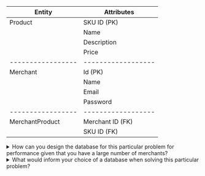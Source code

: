 | Entity          | Attributes         |
|-----------------|--------------------|
| Product         | SKU ID (PK)        |
|                 | Name               |
|                 | Description        |
|                 | Price              |
|-----------------| ------------------ |
| Merchant        | Id (PK)            |
|                 | Name               |
|                 | Email              |
|                 | Password           |
|-----------------| ------------------ |
| MerchantProduct | Merchant ID (FK)   |
|                 | SKU ID (FK)        |


<details>
<summary>How can you design the database for this particular problem for performance given that you have a large number of merchants?</summary>

- Indexing
  - Indexing is a way to optimize the performance of a database by minimizing the number of disk accesses required when a query is processed. It is a data structure technique which is used to quickly locate and access the data in a database. Indexes are used to quickly locate data without having to search every row in a database table every time a database table is accessed.
- Caching
  - Caching is a technique used to store the result of an expensive operation and then reusing it when the same operation is performed again. It is used to improve the performance of the application. Caching is used to store the result of an expensive operation and then reusing it when the same operation is performed again. It is used to improve the performance of the application.
- Optimized Queries
  - Optimized queries are used to improve the performance of the application. It is used to reduce the number of database calls and improve the performance of the application. Optimized queries are used to reduce the number of database calls and retrieves only the necessary data and use efficient join operations.
</details>

<details>
<summary>What would inform your choice of a database when solving this particular problem?</summary>

- Scalability
  - The database should be able to handle a large number of merchants and products.
- Performance
  - Choose a database that can efficiently store and retrieve data, especially for complex queries involving joins.
- Reliability
  - The database should be reliable and provide data consistency and integrity.
</details>

